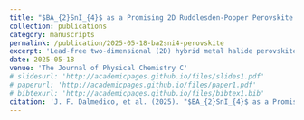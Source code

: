 ```yaml
---
title: "$BA_{2}SnI_{4}$ as a Promising 2D Ruddlesden-Popper Perovskite for Optoelectronic Applications"
collection: publications
category: manuscripts
permalink: /publication/2025-05-18-ba2sni4-perovskite
excerpt: 'Lead-free two-dimensional (2D) hybrid metal halide perovskites (MHPs) emerge as promising eco-friendly alternatives to lead-based counterparts, offering excellent thermodynamic stability and environmental compatibility despite lower solar harvesting efficiency.'
date: 2025-05-18
venue: 'The Journal of Physical Chemistry C'
# slidesurl: 'http://academicpages.github.io/files/slides1.pdf'
# paperurl: 'http://academicpages.github.io/files/paper1.pdf'
# bibtexurl: 'http://academicpages.github.io/files/bibtex1.bib'
citation: 'J. F. Dalmedico, et al. (2025). "$BA_{2}SnI_{4}$ as a Promising 2D Ruddlesden-Popper Perovskite for Optoelectronic Applications." <i>The Journal of Physical Chemistry C</i>. 129, 9646-9655.'
---
```

